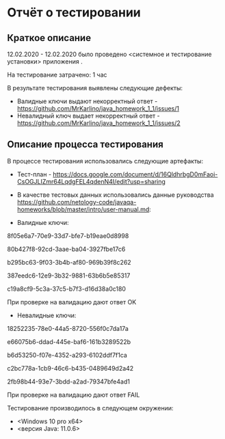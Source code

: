 # Отчёт о тестировании <KeyValidator>

## Краткое описание

12.02.2020 - 12.02.2020 было проведено <системное и тестирование установки> приложения <KeyValidator>.

На тестирование затрачено: 1 час

В результате тестирования выявлены следующие дефекты:
* Валидные ключи выдают некорректный ответ - https://github.com/MrKarlino/java_homework_1_1/issues/1
* Невалидный ключ выдает некорректный ответ - https://github.com/MrKarlino/java_homework_1_1/issues/2

## Описание процесса тестирования

В процессе тестирования использовались следующие артефакты:
* Тест-план - https://docs.google.com/document/d/16QldhrbgD0mFaoi-CsOGJLIZmr64LqdgFEL4qdenN4I/edit?usp=sharing

* В качестве тестовых данных использовались данные руководства <https://github.com/netology-code/javaqa-homeworks/blob/master/intro/user-manual.md>:

* Валидные ключи:

8f05e6a7-70e9-33d7-bfe7-b19eae0d8998

80b427f8-92cd-3aae-ba04-3927fbe17c6

b295bc63-9f03-3b4b-af80-969b39f8c262

387eedc6-12e9-3b32-9881-63b6b5e85317

c19a8cf9-5c3a-37c5-b7f3-d16d38a0c180

При проверке на валидацию дают ответ OK

* Невалидные ключи:

18252235-78e0-44a5-8720-556f0c7da17a

e66075b6-ddad-445e-baf6-161b3289522b

b6d53250-f07e-4352-a293-6102ddf7f1ca

c2bc778a-1cb9-46c6-b435-0489649d2a42

2fb98b44-93e7-3bdd-a2ad-79347bfe4ad1

При проверке на валидацию дают ответ FAIL

Тестирование производилось в следующем окружении:
* <Windows 10 pro x64>
* <версия Java: 11.0.6>

